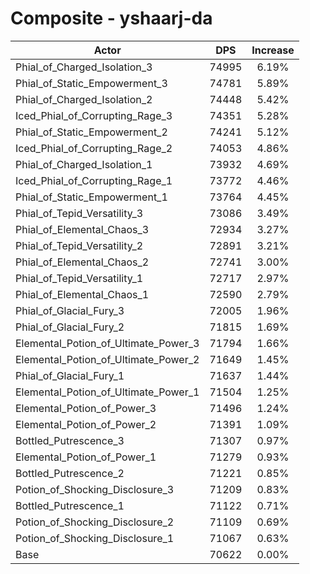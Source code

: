 # Composite - yshaarj-da
| Actor | DPS | Increase |
|---|:---:|:---:|
|Phial_of_Charged_Isolation_3|74995|6.19%|
|Phial_of_Static_Empowerment_3|74781|5.89%|
|Phial_of_Charged_Isolation_2|74448|5.42%|
|Iced_Phial_of_Corrupting_Rage_3|74351|5.28%|
|Phial_of_Static_Empowerment_2|74241|5.12%|
|Iced_Phial_of_Corrupting_Rage_2|74053|4.86%|
|Phial_of_Charged_Isolation_1|73932|4.69%|
|Iced_Phial_of_Corrupting_Rage_1|73772|4.46%|
|Phial_of_Static_Empowerment_1|73764|4.45%|
|Phial_of_Tepid_Versatility_3|73086|3.49%|
|Phial_of_Elemental_Chaos_3|72934|3.27%|
|Phial_of_Tepid_Versatility_2|72891|3.21%|
|Phial_of_Elemental_Chaos_2|72741|3.00%|
|Phial_of_Tepid_Versatility_1|72717|2.97%|
|Phial_of_Elemental_Chaos_1|72590|2.79%|
|Phial_of_Glacial_Fury_3|72005|1.96%|
|Phial_of_Glacial_Fury_2|71815|1.69%|
|Elemental_Potion_of_Ultimate_Power_3|71794|1.66%|
|Elemental_Potion_of_Ultimate_Power_2|71649|1.45%|
|Phial_of_Glacial_Fury_1|71637|1.44%|
|Elemental_Potion_of_Ultimate_Power_1|71504|1.25%|
|Elemental_Potion_of_Power_3|71496|1.24%|
|Elemental_Potion_of_Power_2|71391|1.09%|
|Bottled_Putrescence_3|71307|0.97%|
|Elemental_Potion_of_Power_1|71279|0.93%|
|Bottled_Putrescence_2|71221|0.85%|
|Potion_of_Shocking_Disclosure_3|71209|0.83%|
|Bottled_Putrescence_1|71122|0.71%|
|Potion_of_Shocking_Disclosure_2|71109|0.69%|
|Potion_of_Shocking_Disclosure_1|71067|0.63%|
|Base|70622|0.00%|
